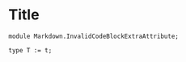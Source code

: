 # Title

```juvix
module Markdown.InvalidCodeBlockExtraAttribute;
```

```juvix hide extract-module-statements
type T := t;
```
